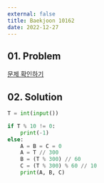 ```yaml
---
external: false
title: Baekjoon 10162
date: 2022-12-27
---
```


## 01. Problem

[문제 확인하기](https://www.acmicpc.net/problem/10162)

## 02. Solution

```Python
T = int(input())

if T % 10 != 0:
    print(-1)
else:
    A = B = C = 0
    A = T // 300
    B = (T % 300) // 60
    C = (T % 300) % 60 // 10
    print(A, B, C)
```
